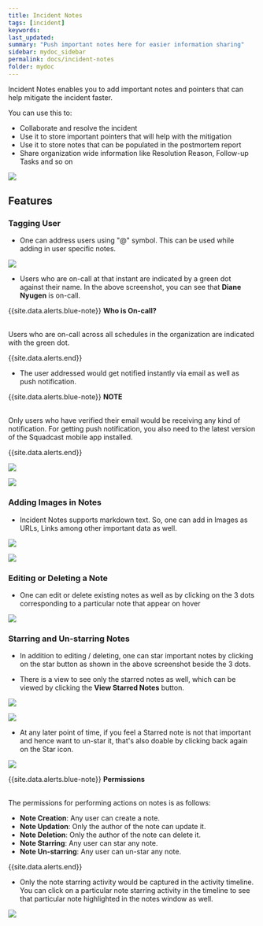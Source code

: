 ```yaml
---
title: Incident Notes
tags: [incident]
keywords:
last_updated:
summary: "Push important notes here for easier information sharing"
sidebar: mydoc_sidebar
permalink: docs/incident-notes
folder: mydoc
---
```


Incident Notes enables you to add important notes and pointers that can help mitigate the incident faster. 

You can use this to: 
- Collaborate and resolve the incident 
- Use it to store important pointers that will help with the mitigation 
- Use it to store notes that can be populated in the postmortem report
- Share organization wide information like Resolution Reason, Follow-up Tasks and so on

![](images/incident_notes_1.png)

## Features

### Tagging User

- One can address users using "@" symbol. This can be used while adding in user specific notes. 

![](images/incident_notes_2.png)

- Users who are on-call at that instant are indicated by a green dot against their name. In the above screenshot, you can see that **Diane Nyugen** is on-call.

{{site.data.alerts.blue-note}}
<b>Who is On-call?</b>
<br/>
<br/>

<p>Users who are on-call across all schedules in the organization are indicated with the green dot.</p>
{{site.data.alerts.end}}

- The user addressed would get notified instantly via email as well as push notification.

{{site.data.alerts.blue-note}}
<b>NOTE</b>
<br/><br/>
<p>Only users who have verified their email would be receiving any kind of notification. For getting push notification, you also need to the latest version of the Squadcast mobile app installed.</p>
{{site.data.alerts.end}}

![](images/incident_notes_3.png)

![](images/incident_notes_4.png)

### Adding Images in Notes

- Incident Notes supports markdown text. So, one can add in Images as URLs, Links among other important data as well.

![](images/incident_notes_5.png)

![](images/incident_notes_6.png)

### Editing or Deleting a Note

- One can edit or delete existing notes as well as by clicking on the 3 dots corresponding to a particular note that appear on hover

![](images/incident_notes_7.png)

### Starring and Un-starring Notes 

- In addition to editing / deleting, one can star important notes by clicking on the star button as shown in the above screenshot beside the 3 dots.

- There is a view to see only the starred notes as well, which can be viewed by clicking the **View Starred Notes** button.

![](images/incident_notes_8.png)

![](images/incident_notes_9.png)

- At any later point of time, if you feel a Starred note is not that important and hence want to un-star it, that's also doable by clicking back again on the Star icon.

![](images/incident_notes_10.png)

{{site.data.alerts.blue-note}}
<b>Permissions</b>
<br/><br/>
<p>
The permissions for performing actions on notes is as follows:<br/>
<ul><li><b>Note Creation</b>: Any user can create a note.</li>
<li><b>Note Updation</b>: Only the author of the note can update it.</li>
<li><b>Note Deletion</b>: Only the author of the note can delete it.</li>
<li><b>Note Starring</b>: Any user can star any note.</li>
<li><b>Note Un-starring</b>: Any user can un-star any note.</li></ul>
</p>
{{site.data.alerts.end}}

- Only the note starring activity would be captured in the activity timeline. You can click on a particular note starring activity in the timeline to see that particular note highlighted in the notes window as well.

![](images/incident_notes_11.png)